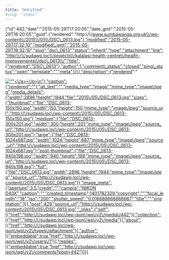 ```yaml
---
title: "Untitled"
#slug: "index"
---
```


{"id":442,"date":"2015-05-29T17:20:05","date\_gmt":"2015-05-29T16:20:05","guid":{"rendered":"http:\\/\\/www.sumbawanga.org.uk\\/wp-content\\/2015\\/05\\/DSC\_0613.jpg"},"modified":"2015-05-29T17:32:10","modified\_gmt":"2015-05-29T16:32:10","slug":"dsc\_0613","status":"inherit","type":"attachment","link":"http:\\/\\/sudawp.loc\\/projects\\/kalalasi-health-centre\\/health-improvements\\/dsc\_0613\\/","title":{"rendered":"DSC\_0613"},"author":1,"comment\_status":"closed","ping\_status":"open","template":"","meta":\[\],"description":{"rendered":"

[![\"\"](\"http:\/\/sudawp.loc\/wp-content\/2015\/05\/DSC_0613-300x201.jpg\")<\\/a><\\/p>\\n"},"caption":{"rendered":""},"alt\_text":"","media\_type":"image","mime\_type":"image\\/jpeg","media\_details":{"width":2896,"height":1944,"file":"2015\\/05\\/DSC\_0613.jpg","sizes":{"thumbnail":{"file":"DSC\_0613-150x150.jpg","width":150,"height":150,"mime\_type":"image\\/jpeg","source\_url":"http:\\/\\/sudawp.loc\\/wp-content\\/2015\\/05\\/DSC\_0613-150x150.jpg"},"medium":{"file":"DSC\_0613-300x201.jpg","width":300,"height":201,"mime\_type":"image\\/jpeg","source\_url":"http:\\/\\/sudawp.loc\\/wp-content\\/2015\\/05\\/DSC\_0613-300x201.jpg"},"large":{"file":"DSC\_0613-1024x687.jpg","width":1024,"height":687,"mime\_type":"image\\/jpeg","source\_url":"http:\\/\\/sudawp.loc\\/wp-content\\/2015\\/05\\/DSC\_0613-1024x687.jpg"},"post-thumbnail":{"file":"DSC\_0613-940x198.jpg","width":940,"height":198,"mime\_type":"image\\/jpeg","source\_url":"http:\\/\\/sudawp.loc\\/wp-content\\/2015\\/05\\/DSC\_0613-940x198.jpg"},"full":{"file":"DSC\_0613.jpg","width":2896,"height":1944,"mime\_type":"image\\/jpeg","source\_url":"http:\\/\\/sudawp.loc\\/wp-content\\/2015\\/05\\/DSC\_0613.jpg"}},"image\_meta":{"aperture":3.5,"credit":"","camera":"NIKON D40X","caption":"","created\_timestamp":1401782329,"copyright":"","focal\_length":"18","iso":"200","shutter\_speed":"0.016666666666667","title":"","orientation":1}},"post":429,"source\_url":"http:\\/\\/sudawp.loc\\/wp-content\\/2015\\/05\\/DSC\_0613.jpg","\_links":{"self":\[{"href":"http:\\/\\/sudawp.loc\\/wp-json\\/wp\\/v2\\/media\\/442"}\],"collection":\[{"href":"http:\\/\\/sudawp.loc\\/wp-json\\/wp\\/v2\\/media"}\],"about":\[{"href":"http:\\/\\/sudawp.loc\\/wp-json\\/wp\\/v2\\/types\\/attachment"}\],"author":\[{"embeddable":true,"href":"http:\\/\\/sudawp.loc\\/wp-json\\/wp\\/v2\\/users\\/1"}\],"replies":\[{"embeddable":true,"href":"http:\\/\\/sudawp.loc\\/wp-json\\/wp\\/v2\\/comments?post=442"}\]}}](http:\/\/sudawp.loc\/wp-content\/2015\/05\/DSC_0613.jpg)